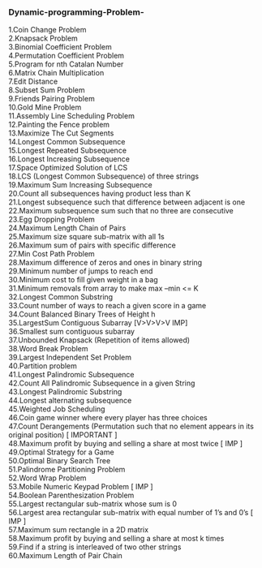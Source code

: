 ### Dynamic-programming-Problem-

1.Coin Change Problem <br>
2.Knapsack Problem <br>
3.Binomial Coefficient Problem <br>
4.Permutation Coefficient Problem <br>
5.Program for nth Catalan Number <br>
6.Matrix Chain Multiplication <br> 
7.Edit Distance <br>
8.Subset Sum Problem <br>
9.Friends Pairing Problem <br>
10.Gold Mine Problem <br>
11.Assembly Line Scheduling Problem <br>
12.Painting the Fence problem <br>
13.Maximize The Cut Segments <br>
14.Longest Common Subsequence <br>
15.Longest Repeated Subsequence <br>
16.Longest Increasing Subsequence <br>
17.Space Optimized Solution of LCS <br>
18.LCS (Longest Common Subsequence) of three strings <br>
19.Maximum Sum Increasing Subsequence <br>
20.Count all subsequences having product less than K <br>
21.Longest subsequence such that difference between adjacent is one <br>
22.Maximum subsequence sum such that no three are consecutive <br>
23.Egg Dropping Problem <br>
24.Maximum Length Chain of Pairs <br>
25.Maximum size square sub-matrix with all 1s <br>
26.Maximum sum of pairs with specific difference <br>
27.Min Cost Path Problem <br>
28.Maximum difference of zeros and ones in binary string<br> 
29.Minimum number of jumps to reach end <br>
30.Minimum cost to fill given weight in a bag <br>
31.Minimum removals from array to make max –min <= K <br>
32.Longest Common Substring <br>
33.Count number of ways to reach a given score in a game<br> 
34.Count Balanced Binary Trees of Height h <br>
35.LargestSum Contiguous Subarray [V>V>V>V IMP] <br>
36.Smallest sum contiguous subarray <br>
37.Unbounded Knapsack (Repetition of items allowed) <br>
38.Word Break Problem <br>
39.Largest Independent Set Problem <br>
40.Partition problem <br>
41.Longest Palindromic Subsequence <br>
42.Count All Palindromic Subsequence in a given String <br>
43.Longest Palindromic Substring <br>
44.Longest alternating subsequence <br>
45.Weighted Job Scheduling <br>
46.Coin game winner where every player has three choices <br>
47.Count Derangements (Permutation such that no element appears in its original position) [ IMPORTANT ] <br>
48.Maximum profit by buying and selling a share at most twice [ IMP ] <br>
49.Optimal Strategy for a Game <br>
50.Optimal Binary Search Tree <br>
51.Palindrome Partitioning Problem <br>
52.Word Wrap Problem <br>
53.Mobile Numeric Keypad Problem [ IMP ] <br>
54.Boolean Parenthesization Problem <br>
55.Largest rectangular sub-matrix whose sum is 0 <br>
56.Largest area rectangular sub-matrix with equal number of 1’s and 0’s [ IMP ] <br>
57.Maximum sum rectangle in a 2D matrix <br>
58.Maximum profit by buying and selling a share at most k times <br>
59.Find if a string is interleaved of two other strings <br>
60.Maximum Length of Pair Chain <br>
